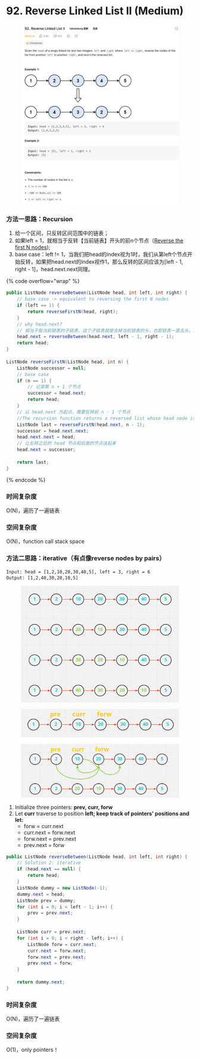 # 92. Reverse Linked List II (Medium)

<figure><img src="../../../.gitbook/assets/image (72).png" alt=""><figcaption></figcaption></figure>

### 方法一思路：Recursion

1. 给一个区间，只反转区间范围中的链表；
2. 如果left = 1，就相当于反转【当前链表】开头的前n个节点（[Reverse the first N nodes](fan-zhuan-lian-biao-qian-n-ge-jie-dian-reverse-the-firstnnodes.md));
3. base case：left != 1，当我们把head的index视为1时，我们从第left个节点开始反转，如果把head.next的index视作1，那么反转的区间应该为\[left - 1, right - 1]，head.next.next同理。

{% code overflow="wrap" %}
```java
public ListNode reverseBetween(ListNode head, int left, int right) {
    // base case -> equivalent to reversing the first N nodes
    if (left == 1) {
        return reverseFirstN(head, right);
    }
    // why head.next?
    // 相当于取当前链表的子链表，这个子链表就是去掉当前链表的头，也即链表一直去头，直到那个头就是起始的反转节点为止。
    head.next = reverseBetween(head.next, left - 1, right - 1);
    return head;
}

ListNode reverseFirstN(ListNode head, int n) {
    ListNode successor = null;
    // base case
    if (n == 1) {
        // 记录第 n + 1 个节点
        successor = head.next;
        return head;
    }
    // 以 head.next 为起点，需要反转前 n - 1 个节点
    //The recursion function returns a reversed list whose head node is "last"
    ListNode last = reverseFirstN(head.next, n - 1);
    successor = head.next.next;
    head.next.next = head;
    // 让反转之后的 head 节点和后面的节点连起来
    head.next = successor;

    return last;
}
```
{% endcode %}

### 时间复杂度

O(N)，遍历了一遍链表

### 空间复杂度

O(N)，function call stack space

### 方法二思路：iterative（有点像reverse nodes by pairs）

```
Input: head = [1,2,10,20,30,40,5], left = 3, right = 6
Output: [1,2,40,30,20,10,5]
```

<figure><img src="../../../.gitbook/assets/image (30) (1).png" alt="" width="563"><figcaption></figcaption></figure>

<figure><img src="../../../.gitbook/assets/image (29) (1).png" alt="" width="563"><figcaption></figcaption></figure>



<figure><img src="../../../.gitbook/assets/image (31) (1).png" alt="" width="563"><figcaption></figcaption></figure>

1. Initialize three pointers: **prev, curr, forw**
2. Let **curr** traverse to position **left; keep track of pointers' positions and let:**
   * forw = curr.next
   * curr.next = forw.next
   * forw.next = prev.next
   * prev.next = forw

```java
public ListNode reverseBetween(ListNode head, int left, int right) {
    // Solution 2: iterative
    if (head.next == null) {
        return head;
    }
    ListNode dummy = new ListNode(-1);
    dummy.next = head;
    ListNode prev = dummy;
    for (int i = 0; i < left - 1; i++) {
        prev = prev.next;
    }

    ListNode curr = prev.next;
    for (int i = 0; i < right - left; i++) {
        ListNode forw = curr.next;
        curr.next = forw.next;
        forw.next = prev.next;
        prev.next = forw;
    }

    return dummy.next;
}
```

### 时间复杂度

O(N)，遍历了一遍链表

### 空间复杂度

O(1)，only pointers！
